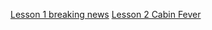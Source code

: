 [Lesson 1 breaking news](_posts/2020-05-05-breaking-news.md)
[Lesson 2 Cabin Fever](2020-05-13-cabin-fever-bbc.md)

